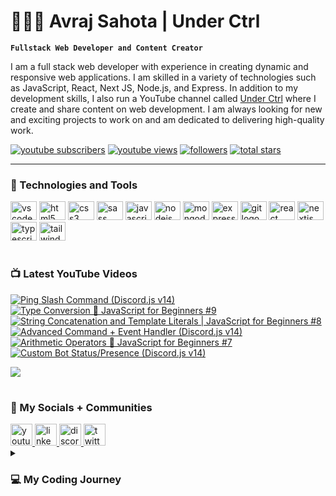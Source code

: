 # 👨🏽‍💻 Avraj Sahota | Under Ctrl

**`Fullstack Web Developer and Content Creator`**

I am a full stack web developer with experience in creating dynamic and responsive web applications. I am skilled in a variety of technologies such as JavaScript, React, Next JS, Node.js, and Express. In addition to my development skills, I also run a YouTube channel called [Under Ctrl](https://youtube.com/@underctrl) where I create and share content on web development. I am always looking for new and exciting projects to work on and am dedicated to delivering high-quality work.

<p align="left">
      <a href="https://www.youtube.com/@underctrl?sub_confirmation=1">
         <img alt="youtube subscribers" title="Subscribe" src="https://custom-icon-badges.demolab.com/youtube/channel/subscribers/UCz9RBZbD1JqTGUvs0GPUtrQ?color=%23E05D44&label=SUBSCRIBE&logo=video&logoColor=white&style=for-the-badge&labelColor=CE4630"/></a> 
      <a href="https://www.youtube.com/@underctrl/videos">
         <img alt="youtube views" title="YouTube Views" src="https://custom-icon-badges.demolab.com/youtube/channel/views/UCz9RBZbD1JqTGUvs0GPUtrQ?color=%23E1AD0E&logo=eye&logoColor=white&style=for-the-badge&labelColor=C79600"/></a> 
      <a href="https://github.com/notunderctrl?tab=followers">
         <img alt="followers" title="Follow me" src="https://custom-icon-badges.demolab.com/github/followers/notunderctrl?color=236ad3&labelColor=1155ba&style=for-the-badge&logo=person-add&label=Follow&logoColor=white"/></a>
      <a href="https://github.com/notunderctrl?tab=repositories&sort=stargazers">
         <img alt="total stars" title="Total stars on GitHub" src="https://custom-icon-badges.demolab.com/github/stars/notunderctrl?color=55960c&style=for-the-badge&labelColor=488207&logo=star"/></a>
</p>
   
---

### 🧰 Technologies and Tools

<div>
  <img src="https://cdn.jsdelivr.net/gh/devicons/devicon/icons/vscode/vscode-original.svg" height="30" width="42" alt="vscode logo"  />
  <img src="https://cdn.jsdelivr.net/gh/devicons/devicon/icons/html5/html5-original.svg" height="30" width="42" alt="html5 logo"  />
  <img src="https://cdn.jsdelivr.net/gh/devicons/devicon/icons/css3/css3-original.svg" height="30" width="42" alt="css3 logo"  />
  <img src="https://cdn.jsdelivr.net/gh/devicons/devicon/icons/sass/sass-original.svg" height="30" width="42" alt="sass logo"  />
  <img src="https://cdn.jsdelivr.net/gh/devicons/devicon/icons/javascript/javascript-original.svg" height="30" width="42" alt="javascript logo"  />
  <img src="https://cdn.jsdelivr.net/gh/devicons/devicon/icons/nodejs/nodejs-original.svg" height="30" width="42" alt="nodejs logo"  />
  <img src="https://cdn.jsdelivr.net/gh/devicons/devicon/icons/mongodb/mongodb-original.svg" height="30" width="42" alt="mongodb logo"  />
  <img src="https://cdn.jsdelivr.net/gh/devicons/devicon/icons/express/express-original.svg" height="30" width="42" alt="express logo"  />
  <img src="https://cdn.jsdelivr.net/gh/devicons/devicon/icons/git/git-original.svg" height="30" width="42" alt="git logo"  />
  <img src="https://cdn.jsdelivr.net/gh/devicons/devicon/icons/react/react-original.svg" height="30" width="42" alt="react logo"  />
  <img src="https://cdn.jsdelivr.net/gh/devicons/devicon/icons/nextjs/nextjs-original.svg" height="30" width="42" alt="nextjs logo"  />
  <img src="https://cdn.jsdelivr.net/gh/devicons/devicon/icons/typescript/typescript-plain.svg" height="30" width="42" alt="typescript logo"  />
  <img src="https://cdn.jsdelivr.net/gh/devicons/devicon/icons/tailwindcss/tailwindcss-plain.svg" height="30" width="42" alt="tailwindcss logo"  />
</div>

#

### 📺 Latest YouTube Videos

 <!-- BEGIN YOUTUBE-CARDS -->
[![Ping Slash Command (Discord.js v14)](https://ytcards.demolab.com/?id=TzZLa-u_9QA&title=Ping+Slash+Command+%28Discord.js+v14%29&lang=en&timestamp=1673781942&background_color=%230d1117&title_color=%23ffffff&stats_color=%23dedede&width=250 "Ping Slash Command (Discord.js v14)")](https://www.youtube.com/watch?v=TzZLa-u_9QA)
[![Type Conversion 🔁 JavaScript for Beginners #9](https://ytcards.demolab.com/?id=z-iCOM1DJ5o&title=Type+Conversion+%F0%9F%94%81+JavaScript+for+Beginners+%239&lang=en&timestamp=1673476630&background_color=%230d1117&title_color=%23ffffff&stats_color=%23dedede&width=250 "Type Conversion 🔁 JavaScript for Beginners #9")](https://www.youtube.com/watch?v=z-iCOM1DJ5o)
[![String Concatenation and Template Literals | JavaScript for Beginners #8](https://ytcards.demolab.com/?id=EJ952dkQNms&title=String+Concatenation+and+Template+Literals+%7C+JavaScript+for+Beginners+%238&lang=en&timestamp=1673296782&background_color=%230d1117&title_color=%23ffffff&stats_color=%23dedede&width=250 "String Concatenation and Template Literals | JavaScript for Beginners #8")](https://www.youtube.com/watch?v=EJ952dkQNms)
[![Advanced Command + Event Handler (Discord.js v14)](https://ytcards.demolab.com/?id=JEEcbVjLyr0&title=Advanced+Command+%2B+Event+Handler+%28Discord.js+v14%29&lang=en&timestamp=1673166950&background_color=%230d1117&title_color=%23ffffff&stats_color=%23dedede&width=250 "Advanced Command + Event Handler (Discord.js v14)")](https://www.youtube.com/watch?v=JEEcbVjLyr0)
[![Arithmetic Operators 🧮 JavaScript for Beginners #7](https://ytcards.demolab.com/?id=za9_GaPgsx0&title=Arithmetic+Operators+%F0%9F%A7%AE+JavaScript+for+Beginners+%237&lang=en&timestamp=1672846334&background_color=%230d1117&title_color=%23ffffff&stats_color=%23dedede&width=250 "Arithmetic Operators 🧮 JavaScript for Beginners #7")](https://www.youtube.com/watch?v=za9_GaPgsx0)
[![Custom Bot Status/Presence (Discord.js v14)](https://ytcards.demolab.com/?id=OqxHy8sCtvA&title=Custom+Bot+Status%2FPresence+%28Discord.js+v14%29&lang=en&timestamp=1672678320&background_color=%230d1117&title_color=%23ffffff&stats_color=%23dedede&width=250 "Custom Bot Status/Presence (Discord.js v14)")](https://www.youtube.com/watch?v=OqxHy8sCtvA)
<!-- END YOUTUBE-CARDS -->

[<img src="https://custom-icon-badges.demolab.com/badge/-Subscribe%20For%20More-red?style=for-the-badge&logo=video&logoColor=white"/>](https://www.youtube.com/@underctrl?sub_confirmation=1)

#

###  💬 My Socials + Communities

<div>
  <a href="https://youtube.com/@underctrl" target="_blank">
    <img src="https://img.shields.io/static/v1?message=Youtube&logo=youtube&label=&color=FF0000&logoColor=white&labelColor=&style=for-the-badge" height="35" alt="youtube logo"  />
  </a>
  <a href="https://www.linkedin.com/in/avraj-sahota-0a517825b" target="_blank">
    <img src="https://img.shields.io/static/v1?message=LinkedIn&logo=linkedin&label=&color=0072b1&logoColor=white&labelColor=&style=for-the-badge" height="35" alt="linkedin logo"  />
  </a> 
  <a href="https://discord.underctrl.io" target="_blank">
    <img src="https://img.shields.io/static/v1?message=Discord&logo=discord&label=&color=7289DA&logoColor=white&labelColor=&style=for-the-badge" height="35" alt="discord logo"  />
  </a>
  <a href="https://twitter.com/notunderctrl" target="_blank">
    <img src="https://img.shields.io/static/v1?message=Twitter&logo=twitter&label=&color=1DA1F2&logoColor=white&labelColor=&style=for-the-badge" height="35" alt="twitter logo"  />
  </a>
</div>

<details>
 <summary><h3>💻 My Coding Journey</h3></summary>
I got into coding in 2020, when Discord released the verified bot developer badge. I was intrigued by the idea of creating my own custom bot for the platform, so I decided to give it a try. I had no prior experience in coding, but I thought I might as well give it a shot.
<br>
<br>
I dove headfirst into Node.js and began working on my first discord bot. I encountered many challenges along the way since it was my first time coding, but I eventually got my bot up and running with some 10-15 commands. With the help of a few online friends I managed to get my bot added in a decent number of servers. However, just as I was about to apply for the verified bot developer badge, Discord removed the option altogether.
<br>
<br>
Despite this setback, I was still fascinated by the idea of creating my own web applications. I began to explore other areas of web development, and soon discovered the world of front-end web development. I learned HTML, CSS, and JavaScript, and began recreating webpages.
<br>
<br>
As my skills and knowledge grew, I started to delve deeper into web development, and eventually began building full-stack web applications. I found coding to be challenging, but also extremely rewarding. I loved the feeling of creating something from scratch, and watching it come to life.
<br>
<br>
I continue to work on my coding skills, and I am excited to see where this journey will take me. I am grateful for the opportunity to share my work on Github, and I hope to inspire others to explore the world of coding as well.
